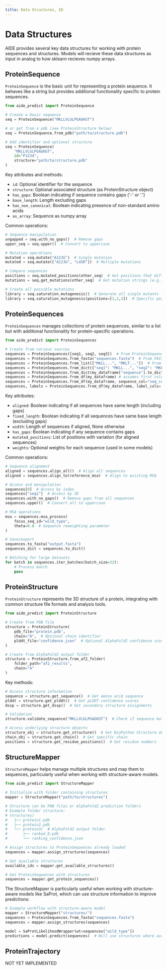```yaml
---
title: Data Structures, IO
---
```


# Data Structures

AIDE provides several key data structures for working with protein sequences and structures. Models will recieve these data structures as input in analog to how sklearn recieves numpy arrays.

## ProteinSequence

`ProteinSequence` is the basic unit for representing a protein sequence. It behaves like a string but provides additional functionality specific to protein sequences.

```python
from aide_predict import ProteinSequence

# Create a basic sequence
seq = ProteinSequence("MKLLVLGLPGAGKGT")

# or get from a pdb (see ProteinStructure below)
seq = ProteinSequence.from_pdb("path/to/structure.pdb")

# Add identifier and optional structure
seq = ProteinSequence(
    "MKLLVLGLPGAGKGT",
    id="P1234",
    structure="path/to/structure.pdb"
)
```

Key attributes and methods:

- `id`: Optional identifier for the sequence
- `structure`: Optional associated structure (as ProteinStructure object)
- `has_gaps`: Boolean indicating if sequence contains gaps ('-' or '.')
- `base_length`: Length excluding gaps
- `has_non_canonical`: Boolean indicating presence of non-standard amino acids
- `as_array`: Sequence as numpy array

Common operations:

```python
# Sequence manipulation
ungapped = seq.with_no_gaps()  # Remove gaps
upper_seq = seq.upper()  # Convert to uppercase

# Mutation operations
mutated = seq.mutate("A123G")  # Single mutation
mutated = seq.mutate(["A123G", "L45R"])  # Multiple mutations

# Compare sequences
positions = seq.mutated_positions(other_seq)  # Get positions that differ
mutations = seq.get_mutations(other_seq)  # Get mutation strings (e.g., "A123G")

# Create all possible mutations
library = seq.saturation_mutagenesis()  # Generate all single mutants
library = seq.saturation_mutagenesis(positions=[1,2,3])  # Specific positions
```

## ProteinSequences

`ProteinSequences` manages collections of protein sequences, similar to a list but with additional functionality for protein-specific operations.

```python
from aide_predict import ProteinSequences

# Create from various sources
sequences = ProteinSequences([seq1, seq2, seq3])  # From ProteinSequence objects
sequences = ProteinSequences.from_fasta("sequences.fasta")  # From FASTA file
sequences = ProteinSequences.from_list(["MKLL...", "MKLT..."])  # From strings
sequences = ProteinSequences.from_dict({"seq1": "MKLL...", "seq2": "MKLT..."})
sequences = ProteinSequences.from_dict(my_dataframe["sequence"].to_dict())
sequences = ProteinSequences.from_df(my_dataframe) # assumes first column is sequences
sequences = ProteinSequences.from_df(my_dataframe, sequence_col="seq_col", id_col="id_col") # specify columns
sequences, labels = ProteinSequences.from_df(my_dataframe, label_cols='label') # get a array of labels
```

Key attributes:

- `aligned`: Boolean indicating if all sequences have same length (including gaps)
- `fixed_length`: Boolean indicating if all sequences have same base length (excluding gaps)
- `width`: Length of sequences if aligned, None otherwise
- `has_gaps`: Boolean indicating if any sequence contains gaps
- `mutated_positions`: List of positions with variation (for aligned sequences)
- `weights`: Optional weights for each sequence (used in some models)

Common operations:

```python
# Sequence alignment
aligned = sequences.align_all()  # Align all sequences
aligned = sequences.align_to(reference_msa)  # Align to existing MSA

# Access and manipulation
sequences[0]  # Access by index
sequences["seq1"]  # Access by ID
sequences.with_no_gaps()  # Remove gaps from all sequences
sequences.upper()  # Convert all to uppercase

# MSA operations
msa = sequences.msa_process(
    focus_seq_id="wild_type",
    theta=0.8  # Sequence reweighting parameter
)

# Save/export
sequences.to_fasta("output.fasta")
sequences_dict = sequences.to_dict()

# Batching for large datasets
for batch in sequences.iter_batches(batch_size=32):
    # Process batch
    pass
```

## ProteinStructure

`ProteinStructure` represents the 3D structure of a protein, integrating with common structure file formats and analysis tools.

```python
from aide_predict import ProteinStructure

# Create from PDB file
structure = ProteinStructure(
    pdb_file="protein.pdb",
    chain="A",  # Optional chain identifier
    plddt_file="confidence.json"  # Optional AlphaFold2 confidence scores
)

# Create from AlphaFold2 output folder
structure = ProteinStructure.from_af2_folder(
    folder_path="af2_results",
    chain="A"
)
```

Key methods:

```python
# Access structure information
sequence = structure.get_sequence()  # Get amino acid sequence
plddt = structure.get_plddt()  # Get pLDDT confidence scores
dssp = structure.get_dssp()  # Get secondary structure assignments

# Validation
structure.validate_sequence("MKLLVLGLPGAGKGT")  # Check if sequence matches structure

# Access underlying structure objects
structure_obj = structure.get_structure()  # Get BioPython Structure object
chain_obj = structure.get_chain()  # Get specific chain
positions = structure.get_residue_positions()  # Get residue numbers
```

## StructureMapper

`StructureMapper` helps manage multiple structures and map them to sequences, particularly useful when working with structure-aware models.

```python
from aide_predict import StructureMapper

# Initialize with folder containing structures
mapper = StructureMapper("path/to/structures")

# Structure can be PDB files or AlphaFold2 prediction folders
# Example folder structure:
# structures/
#   ├── protein1.pdb
#   ├── protein2.pdb
#   └── protein3/  # AlphaFold2 output folder
#       ├── ranked_0.pdb
#       └── ranking_confidence.json

# Assign structures to ProteinSequences already loaded 
sequences = mapper.assign_structures(sequences)

# Get available structures
available_ids = mapper.get_available_structures()

# Get ProteinSequences with structures
sequences = mapper.get_protein_sequences()
```

The StructureMapper is particularly useful when working with structure-aware models like SaProt, which can use structure information to improve predictions:

```python
# Example workflow with structure-aware model
mapper = StructureMapper("structures/")
sequences = ProteinSequences.from_fasta("sequences.fasta")
sequences = mapper.assign_structures(sequences)

model = SaProtLikelihoodWrapper(wt=sequences["wild_type"])
predictions = model.predict(sequences)  # Will use structures where available, falling back to the WT structure
```

## ProteinTrajectory

NOT YET IMPLEMENTED